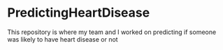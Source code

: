 # PredictingHeartDisease
This repository is where my team and I worked on predicting if someone was likely to have heart disease or not
